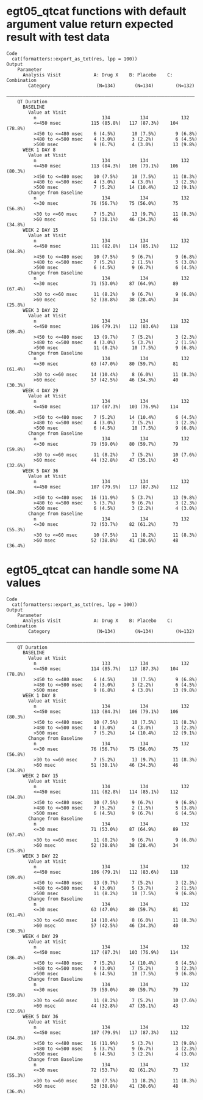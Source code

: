 # egt05_qtcat functions with default argument value return expected result with test data

    Code
      cat(formatters::export_as_txt(res, lpp = 100))
    Output
        Parameter                                                            
          Analysis Visit            A: Drug X    B: Placebo    C: Combination
            Category                 (N=134)       (N=134)        (N=132)    
        —————————————————————————————————————————————————————————————————————
        QT Duration                                                          
          BASELINE                                                           
            Value at Visit                                                   
              n                        134           134            132      
              <=450 msec           115 (85.8%)   117 (87.3%)    104 (78.8%)  
              >450 to <=480 msec    6 (4.5%)      10 (7.5%)       9 (6.8%)   
              >480 to <=500 msec    4 (3.0%)      3 (2.2%)        6 (4.5%)   
              >500 msec             9 (6.7%)      4 (3.0%)       13 (9.8%)   
          WEEK 1 DAY 8                                                       
            Value at Visit                                                   
              n                        134           134            132      
              <=450 msec           113 (84.3%)   106 (79.1%)    106 (80.3%)  
              >450 to <=480 msec    10 (7.5%)     10 (7.5%)      11 (8.3%)   
              >480 to <=500 msec    4 (3.0%)      4 (3.0%)        3 (2.3%)   
              >500 msec             7 (5.2%)     14 (10.4%)      12 (9.1%)   
            Change from Baseline                                             
              n                        134           134            132      
              <=30 msec            76 (56.7%)    75 (56.0%)      75 (56.8%)  
              >30 to <=60 msec      7 (5.2%)      13 (9.7%)      11 (8.3%)   
              >60 msec             51 (38.1%)    46 (34.3%)      46 (34.8%)  
          WEEK 2 DAY 15                                                      
            Value at Visit                                                   
              n                        134           134            132      
              <=450 msec           111 (82.8%)   114 (85.1%)    112 (84.8%)  
              >450 to <=480 msec    10 (7.5%)     9 (6.7%)        9 (6.8%)   
              >480 to <=500 msec    7 (5.2%)      2 (1.5%)        5 (3.8%)   
              >500 msec             6 (4.5%)      9 (6.7%)        6 (4.5%)   
            Change from Baseline                                             
              n                        134           134            132      
              <=30 msec            71 (53.0%)    87 (64.9%)      89 (67.4%)  
              >30 to <=60 msec      11 (8.2%)     9 (6.7%)        9 (6.8%)   
              >60 msec             52 (38.8%)    38 (28.4%)      34 (25.8%)  
          WEEK 3 DAY 22                                                      
            Value at Visit                                                   
              n                        134           134            132      
              <=450 msec           106 (79.1%)   112 (83.6%)    118 (89.4%)  
              >450 to <=480 msec    13 (9.7%)     7 (5.2%)        3 (2.3%)   
              >480 to <=500 msec    4 (3.0%)      5 (3.7%)        2 (1.5%)   
              >500 msec             11 (8.2%)     10 (7.5%)       9 (6.8%)   
            Change from Baseline                                             
              n                        134           134            132      
              <=30 msec            63 (47.0%)    80 (59.7%)      81 (61.4%)  
              >30 to <=60 msec     14 (10.4%)     8 (6.0%)       11 (8.3%)   
              >60 msec             57 (42.5%)    46 (34.3%)      40 (30.3%)  
          WEEK 4 DAY 29                                                      
            Value at Visit                                                   
              n                        134           134            132      
              <=450 msec           117 (87.3%)   103 (76.9%)    114 (86.4%)  
              >450 to <=480 msec    7 (5.2%)     14 (10.4%)       6 (4.5%)   
              >480 to <=500 msec    4 (3.0%)      7 (5.2%)        3 (2.3%)   
              >500 msec             6 (4.5%)      10 (7.5%)       9 (6.8%)   
            Change from Baseline                                             
              n                        134           134            132      
              <=30 msec            79 (59.0%)    80 (59.7%)      79 (59.8%)  
              >30 to <=60 msec      11 (8.2%)     7 (5.2%)       10 (7.6%)   
              >60 msec             44 (32.8%)    47 (35.1%)      43 (32.6%)  
          WEEK 5 DAY 36                                                      
            Value at Visit                                                   
              n                        134           134            132      
              <=450 msec           107 (79.9%)   117 (87.3%)    112 (84.8%)  
              >450 to <=480 msec   16 (11.9%)     5 (3.7%)       13 (9.8%)   
              >480 to <=500 msec    5 (3.7%)      9 (6.7%)        3 (2.3%)   
              >500 msec             6 (4.5%)      3 (2.2%)        4 (3.0%)   
            Change from Baseline                                             
              n                        134           134            132      
              <=30 msec            72 (53.7%)    82 (61.2%)      73 (55.3%)  
              >30 to <=60 msec      10 (7.5%)     11 (8.2%)      11 (8.3%)   
              >60 msec             52 (38.8%)    41 (30.6%)      48 (36.4%)  

# egt05_qtcat can handle some NA values

    Code
      cat(formatters::export_as_txt(res, lpp = 100))
    Output
        Parameter                                                            
          Analysis Visit            A: Drug X    B: Placebo    C: Combination
            Category                 (N=134)       (N=134)        (N=132)    
        —————————————————————————————————————————————————————————————————————
        QT Duration                                                          
          BASELINE                                                           
            Value at Visit                                                   
              n                        133           134            132      
              <=450 msec           114 (85.7%)   117 (87.3%)    104 (78.8%)  
              >450 to <=480 msec    6 (4.5%)      10 (7.5%)       9 (6.8%)   
              >480 to <=500 msec    4 (3.0%)      3 (2.2%)        6 (4.5%)   
              >500 msec             9 (6.8%)      4 (3.0%)       13 (9.8%)   
          WEEK 1 DAY 8                                                       
            Value at Visit                                                   
              n                        134           134            132      
              <=450 msec           113 (84.3%)   106 (79.1%)    106 (80.3%)  
              >450 to <=480 msec    10 (7.5%)     10 (7.5%)      11 (8.3%)   
              >480 to <=500 msec    4 (3.0%)      4 (3.0%)        3 (2.3%)   
              >500 msec             7 (5.2%)     14 (10.4%)      12 (9.1%)   
            Change from Baseline                                             
              n                        134           134            132      
              <=30 msec            76 (56.7%)    75 (56.0%)      75 (56.8%)  
              >30 to <=60 msec      7 (5.2%)      13 (9.7%)      11 (8.3%)   
              >60 msec             51 (38.1%)    46 (34.3%)      46 (34.8%)  
          WEEK 2 DAY 15                                                      
            Value at Visit                                                   
              n                        134           134            132      
              <=450 msec           111 (82.8%)   114 (85.1%)    112 (84.8%)  
              >450 to <=480 msec    10 (7.5%)     9 (6.7%)        9 (6.8%)   
              >480 to <=500 msec    7 (5.2%)      2 (1.5%)        5 (3.8%)   
              >500 msec             6 (4.5%)      9 (6.7%)        6 (4.5%)   
            Change from Baseline                                             
              n                        134           134            132      
              <=30 msec            71 (53.0%)    87 (64.9%)      89 (67.4%)  
              >30 to <=60 msec      11 (8.2%)     9 (6.7%)        9 (6.8%)   
              >60 msec             52 (38.8%)    38 (28.4%)      34 (25.8%)  
          WEEK 3 DAY 22                                                      
            Value at Visit                                                   
              n                        134           134            132      
              <=450 msec           106 (79.1%)   112 (83.6%)    118 (89.4%)  
              >450 to <=480 msec    13 (9.7%)     7 (5.2%)        3 (2.3%)   
              >480 to <=500 msec    4 (3.0%)      5 (3.7%)        2 (1.5%)   
              >500 msec             11 (8.2%)     10 (7.5%)       9 (6.8%)   
            Change from Baseline                                             
              n                        134           134            132      
              <=30 msec            63 (47.0%)    80 (59.7%)      81 (61.4%)  
              >30 to <=60 msec     14 (10.4%)     8 (6.0%)       11 (8.3%)   
              >60 msec             57 (42.5%)    46 (34.3%)      40 (30.3%)  
          WEEK 4 DAY 29                                                      
            Value at Visit                                                   
              n                        134           134            132      
              <=450 msec           117 (87.3%)   103 (76.9%)    114 (86.4%)  
              >450 to <=480 msec    7 (5.2%)     14 (10.4%)       6 (4.5%)   
              >480 to <=500 msec    4 (3.0%)      7 (5.2%)        3 (2.3%)   
              >500 msec             6 (4.5%)      10 (7.5%)       9 (6.8%)   
            Change from Baseline                                             
              n                        134           134            132      
              <=30 msec            79 (59.0%)    80 (59.7%)      79 (59.8%)  
              >30 to <=60 msec      11 (8.2%)     7 (5.2%)       10 (7.6%)   
              >60 msec             44 (32.8%)    47 (35.1%)      43 (32.6%)  
          WEEK 5 DAY 36                                                      
            Value at Visit                                                   
              n                        134           134            132      
              <=450 msec           107 (79.9%)   117 (87.3%)    112 (84.8%)  
              >450 to <=480 msec   16 (11.9%)     5 (3.7%)       13 (9.8%)   
              >480 to <=500 msec    5 (3.7%)      9 (6.7%)        3 (2.3%)   
              >500 msec             6 (4.5%)      3 (2.2%)        4 (3.0%)   
            Change from Baseline                                             
              n                        134           134            132      
              <=30 msec            72 (53.7%)    82 (61.2%)      73 (55.3%)  
              >30 to <=60 msec      10 (7.5%)     11 (8.2%)      11 (8.3%)   
              >60 msec             52 (38.8%)    41 (30.6%)      48 (36.4%)  

